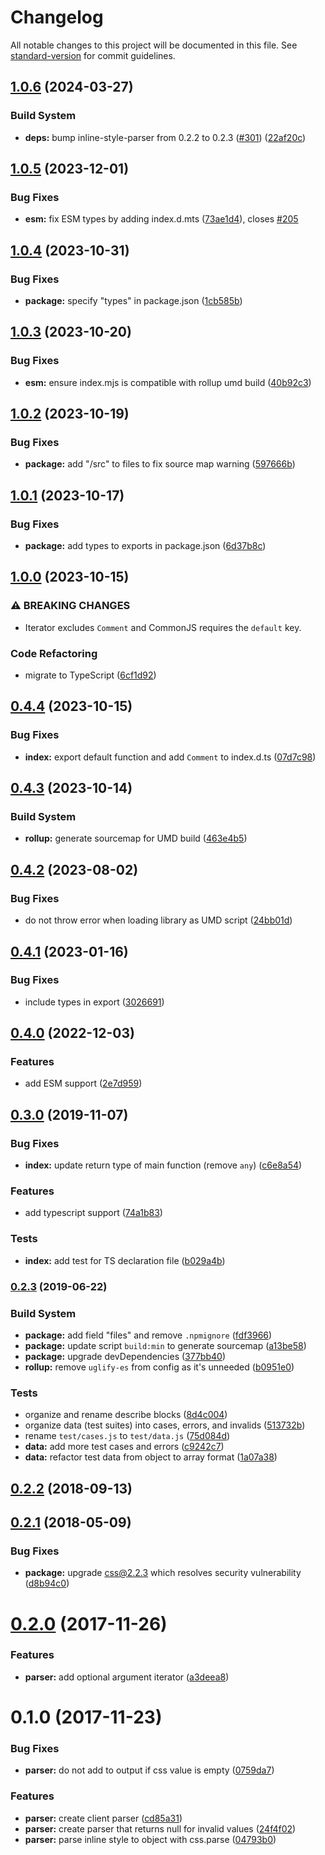 # Changelog

All notable changes to this project will be documented in this file. See [standard-version](https://github.com/conventional-changelog/standard-version) for commit guidelines.

## [1.0.6](https://github.com/remarkablemark/style-to-object/compare/v1.0.5...v1.0.6) (2024-03-27)


### Build System

* **deps:** bump inline-style-parser from 0.2.2 to 0.2.3 ([#301](https://github.com/remarkablemark/style-to-object/issues/301)) ([22af20c](https://github.com/remarkablemark/style-to-object/commit/22af20ceb8f82e24b374d08d28c3af204b59b81e))

## [1.0.5](https://github.com/remarkablemark/style-to-object/compare/v1.0.4...v1.0.5) (2023-12-01)


### Bug Fixes

* **esm:** fix ESM types by adding index.d.mts ([73ae1d4](https://github.com/remarkablemark/style-to-object/commit/73ae1d41d97eb4db0983fd06d3b6ea2ef436ea65)), closes [#205](https://github.com/remarkablemark/style-to-object/issues/205)

## [1.0.4](https://github.com/remarkablemark/style-to-object/compare/v1.0.3...v1.0.4) (2023-10-31)


### Bug Fixes

* **package:** specify "types" in package.json ([1cb585b](https://github.com/remarkablemark/style-to-object/commit/1cb585b796bfcc33790ee319ec9c0ceb5a1048d7))

## [1.0.3](https://github.com/remarkablemark/style-to-object/compare/v1.0.2...v1.0.3) (2023-10-20)


### Bug Fixes

* **esm:** ensure index.mjs is compatible with rollup umd build ([40b92c3](https://github.com/remarkablemark/style-to-object/commit/40b92c3e8d13eab96b65f8aa2a656e8bc9a94a15))

## [1.0.2](https://github.com/remarkablemark/style-to-object/compare/v1.0.1...v1.0.2) (2023-10-19)


### Bug Fixes

* **package:** add "/src" to files to fix source map warning ([597666b](https://github.com/remarkablemark/style-to-object/commit/597666b92e5cc10c7185d94d30c7549bf0ab4263))

## [1.0.1](https://github.com/remarkablemark/style-to-object/compare/v1.0.0...v1.0.1) (2023-10-17)


### Bug Fixes

* **package:** add types to exports in package.json ([6d37b8c](https://github.com/remarkablemark/style-to-object/commit/6d37b8c973c952d5b4171feeff64dcc00cbfb7c2))

## [1.0.0](https://github.com/remarkablemark/style-to-object/compare/v0.4.4...v1.0.0) (2023-10-15)


### ⚠ BREAKING CHANGES

* Iterator excludes `Comment` and CommonJS requires the `default` key.

### Code Refactoring

* migrate to TypeScript ([6cf1d92](https://github.com/remarkablemark/style-to-object/commit/6cf1d92650d7669244b423d3ae9d345fd563f855))

## [0.4.4](https://github.com/remarkablemark/style-to-object/compare/v0.4.3...v0.4.4) (2023-10-15)


### Bug Fixes

* **index:** export default function and add `Comment` to index.d.ts ([07d7c98](https://github.com/remarkablemark/style-to-object/commit/07d7c9825d1c111f1083aaadf9fd4891eb7b1f7a))

## [0.4.3](https://github.com/remarkablemark/style-to-object/compare/v0.4.2...v0.4.3) (2023-10-14)


### Build System

* **rollup:** generate sourcemap for UMD build ([463e4b5](https://github.com/remarkablemark/style-to-object/commit/463e4b59ea8249df831977b4008a973e1f5d3cfe))

## [0.4.2](https://github.com/remarkablemark/style-to-object/compare/v0.4.1...v0.4.2) (2023-08-02)


### Bug Fixes

* do not throw error when loading library as UMD script ([24bb01d](https://github.com/remarkablemark/style-to-object/commit/24bb01df3b81f22ebe7ae6760cb7954d4a936c7d))

## [0.4.1](https://github.com/remarkablemark/style-to-object/compare/v0.4.0...v0.4.1) (2023-01-16)


### Bug Fixes

* include types in export ([3026691](https://github.com/remarkablemark/style-to-object/commit/3026691e090a6763f3b03d13a9251952d15b2e7a))

## [0.4.0](https://github.com/remarkablemark/style-to-object/compare/v0.3.0...v0.4.0) (2022-12-03)


### Features

* add ESM support ([2e7d959](https://github.com/remarkablemark/style-to-object/commit/2e7d959f4ced37c40de82a1c7a4fbb2f299f04cd))

## [0.3.0](https://github.com/remarkablemark/style-to-object/compare/v0.2.3...v0.3.0) (2019-11-07)


### Bug Fixes

* **index:** update return type of main function (remove `any`) ([c6e8a54](https://github.com/remarkablemark/style-to-object/commit/c6e8a54))


### Features

* add typescript support ([74a1b83](https://github.com/remarkablemark/style-to-object/commit/74a1b83))


### Tests

* **index:** add test for TS declaration file ([b029a4b](https://github.com/remarkablemark/style-to-object/commit/b029a4b))



### [0.2.3](https://github.com/remarkablemark/style-to-object/compare/v0.2.2...v0.2.3) (2019-06-22)


### Build System

* **package:** add field "files" and remove `.npmignore` ([fdf3966](https://github.com/remarkablemark/style-to-object/commit/fdf3966))
* **package:** update script `build:min` to generate sourcemap ([a13be58](https://github.com/remarkablemark/style-to-object/commit/a13be58))
* **package:** upgrade devDependencies ([377bb40](https://github.com/remarkablemark/style-to-object/commit/377bb40))
* **rollup:** remove `uglify-es` from config as it's unneeded ([b0951e0](https://github.com/remarkablemark/style-to-object/commit/b0951e0))


### Tests

* organize and rename describe blocks ([8d4c004](https://github.com/remarkablemark/style-to-object/commit/8d4c004))
* organize data (test suites) into cases, errors, and invalids ([513732b](https://github.com/remarkablemark/style-to-object/commit/513732b))
* rename `test/cases.js` to `test/data.js` ([75d084d](https://github.com/remarkablemark/style-to-object/commit/75d084d))
* **data:** add more test cases and errors ([c9242c7](https://github.com/remarkablemark/style-to-object/commit/c9242c7))
* **data:** refactor test data from object to array format ([1a07a38](https://github.com/remarkablemark/style-to-object/commit/1a07a38))



<a name="0.2.2"></a>
## [0.2.2](https://github.com/remarkablemark/style-to-object/compare/v0.2.1...v0.2.2) (2018-09-13)



<a name="0.2.1"></a>
## [0.2.1](https://github.com/remarkablemark/style-to-object/compare/v0.2.0...v0.2.1) (2018-05-09)


### Bug Fixes

* **package:** upgrade css@2.2.3 which resolves security vulnerability ([d8b94c0](https://github.com/remarkablemark/style-to-object/commit/d8b94c0))



<a name="0.2.0"></a>
# [0.2.0](https://github.com/remarkablemark/style-to-object/compare/v0.1.0...v0.2.0) (2017-11-26)


### Features

* **parser:** add optional argument iterator ([a3deea8](https://github.com/remarkablemark/style-to-object/commit/a3deea8))



<a name="0.1.0"></a>
# 0.1.0 (2017-11-23)


### Bug Fixes

* **parser:** do not add to output if css value is empty ([0759da7](https://github.com/remarkablemark/style-to-object/commit/0759da7))


### Features

* **parser:** create client parser ([cd85a31](https://github.com/remarkablemark/style-to-object/commit/cd85a31))
* **parser:** create parser that returns null for invalid values ([24f4f02](https://github.com/remarkablemark/style-to-object/commit/24f4f02))
* **parser:** parse inline style to object with css.parse ([04793b0](https://github.com/remarkablemark/style-to-object/commit/04793b0))
